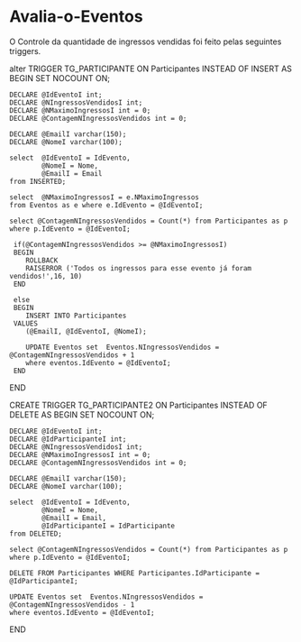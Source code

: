 # Avalia-o-Eventos
O Controle da quantidade de ingressos vendidas foi feito pelas seguintes triggers.

alter TRIGGER TG_PARTICIPANTE ON Participantes
	INSTEAD OF INSERT
	AS
	BEGIN
	SET NOCOUNT ON;

	DECLARE @IdEventoI int;
	DECLARE @NIngressosVendidosI int;
	DECLARE @NMaximoIngressosI int = 0;
	DECLARE @ContagemNIngressosVendidos int = 0;

	DECLARE @EmailI varchar(150);
	DECLARE @NomeI varchar(100);

	select	@IdEventoI = IdEvento,
			@NomeI = Nome,
			@EmailI = Email
	from INSERTED;

	select	@NMaximoIngressosI = e.NMaximoIngressos
	from Eventos as e where e.IdEvento = @IdEventoI;

	select @ContagemNIngressosVendidos = Count(*) from Participantes as p where p.IdEvento = @IdEventoI;

	 if(@ContagemNIngressosVendidos >= @NMaximoIngressosI)
	 BEGIN
		ROLLBACK
		RAISERROR ('Todos os ingressos para esse evento já foram vendidos!',16, 10)
	 END

	 else
	 BEGIN 
		INSERT INTO Participantes
     VALUES
		(@EmailI, @IdEventoI, @NomeI);

		UPDATE Eventos set	Eventos.NIngressosVendidos = @ContagemNIngressosVendidos + 1
		where eventos.IdEvento = @IdEventoI;
	 END
END


CREATE TRIGGER TG_PARTICIPANTE2 ON Participantes
	INSTEAD OF DELETE
	AS
	BEGIN
	SET NOCOUNT ON;

	DECLARE @IdEventoI int;
	DECLARE @IdParticipanteI int;
	DECLARE @NIngressosVendidosI int;
	DECLARE @NMaximoIngressosI int = 0;
	DECLARE @ContagemNIngressosVendidos int = 0;

	DECLARE @EmailI varchar(150);
	DECLARE @NomeI varchar(100);

	select	@IdEventoI = IdEvento,
			@NomeI = Nome,
			@EmailI = Email,
			@IdParticipanteI = IdParticipante
	from DELETED;

	select @ContagemNIngressosVendidos = Count(*) from Participantes as p where p.IdEvento = @IdEventoI;
	
	DELETE FROM Participantes WHERE Participantes.IdParticipante = @IdParticipanteI;

	UPDATE Eventos set	Eventos.NIngressosVendidos = @ContagemNIngressosVendidos - 1
	where eventos.IdEvento = @IdEventoI;
END
